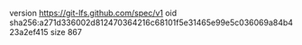 version https://git-lfs.github.com/spec/v1
oid sha256:a271d336002d812470364216c68101f5e31465e99e5c036069a84b423a2ef415
size 867
